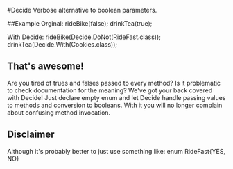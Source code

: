 #Decide
Verbose alternative to boolean parameters.

##Example
Orginal:
    rideBike(false);
    drinkTea(true);

With Decide:
    rideBike(Decide.DoNot(RideFast.class));
    drinkTea(Decide.With(Cookies.class));

## That's awesome!
Are you tired of trues and falses passed to every method? Is it problematic to check documentation for the meaning? We've got your back covered with Decide! Just declare empty enum and let Decide handle passing values to methods and conversion to booleans. With it you will no longer complain about confusing method invocation.

## Disclaimer
Although it's probably better to just use something like:
    enum RideFast{YES, NO}
